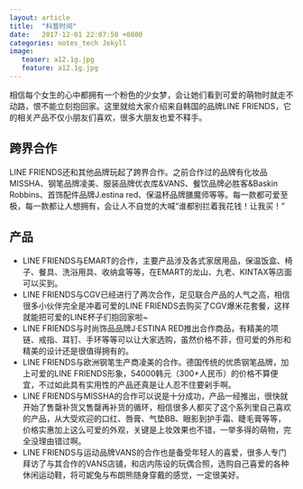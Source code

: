 ```yaml
---
layout: article
title:  "科普时间"
date:   2017-12-01 22:07:50 +0800
categories: notes_tech Jekyll
image:
   teaser: a12.1g.jpg
   feature: a12.1g.jpg
---
```

 相信每个女生的心中都拥有一个粉色的少女梦，会让她们看到可爱的萌物时就走不动路，恨不能立刻抱回家。这里就给大家介绍来自韩国的品牌LINE FRIENDS，它的相关产品不仅小朋友们喜欢，很多大朋友也爱不释手。
  
 ## 跨界合作
 
 LINE FRIENDS还和其他品牌玩起了跨界合作。之前合作过的品牌有化妆品MISSHA、钢笔品牌凌美、服装品牌优衣库&VANS、餐饮品牌必胜客&Baskin Robbins、首饰配件品牌J.estina red、保温杯品牌膳魔师等等。每一款都可爱至极，每一款都让人想拥有，会让人不自觉的大喊“谁都别拦着我花钱！让我买！”
 
 ## 产品
 - LINE FRIENDS与EMART的合作，主要产品涉及各式家居用品，保温饭盒、椅子、餐具、洗浴用具、收纳盒等等，在EMART的龙山、九老、KINTAX等店面可以买到。
 - LINE FRIENDS与CGV已经进行了两次合作，足见联合产品的人气之高，相信很多小伙伴完全是冲着可爱的LINE FRIENDS去购买了CGV爆米花套餐，这样就能把可爱的LINE杯子们抱回家啦~
 - LINE FRIENDS与时尚饰品品牌J·ESTINA RED推出合作商品，有精美的项链、戒指、耳钉、手环等等可以让大家选购，虽然价格不菲，但可爱的外形和精美的设计还是很值得拥有的。
 - LINE FRIENDS与欧洲钢笔生产商凌美的合作。德国传统的优质钢笔品牌，加上可爱的LINE FRIENDS形象，54000韩元（300+人民币）的价格不算便宜，不过如此具有实用性的产品还真是让人忍不住要剁手啊。
- LINE FRIENDS与MISSHA的合作可以说是十分成功，产品一经推出，很快就开始了售罄补货又售罄再补货的循环，相信很多人都买了这个系列里自己喜欢的产品，从大受欢迎的口红、唇膏、气垫BB、眼影到护手霜、睫毛膏等等，价格实惠加上这么可爱的外观，关键是上妆效果也不错，一举多得的萌物，完全没理由错过啊。
- LINE FRIENDS与运动品牌VANS的合作也是备受年轻人的喜爱，很多人专门拜访了与其合作的VANS店铺，和店内陈设的玩偶合照，选购自己喜爱的各种休闲运动鞋，将可妮兔与布朗熊随身穿戴的感觉，一定很美好。

